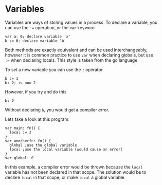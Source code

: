 # Variables

Variables are ways of storing values in a process. To declare a variable, you can use the `:=` operation, or the `var` keyword.

```
var a: 0; declare variable 'a'
b := 0; declare variable 'b'
```

Both methods are exactly equivalent and can be used interchangeably, however it is common practice to use `var` when declaring globals, but use `:=` when declaring locals. This style is taken from the go language.

To set a new variable you can use the `:` operator

```
b := 1
b: 2; is now 2
```

However, if you try and do this

```
b: 2
```

Without declaring `b`, you would get a compiler error.

Lets take a look at this program:

```
var main: fn() {
  local := 3
}
var anotherfn: fn() {
  global ;use the global variable
  local ;use the local variable (would cause an error)
}
var global: 0
```

In this example, a compiler error would be thrown because the `local` variable has not been declared in that scope. The solution would be to declare `local` in that scope, or make `local` a global variable.
